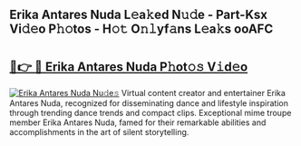 ## Erika Antares Nuda L𝚎a𝚔ed N𝚞𝚍e - Part-Ksx Vi𝚍𝚎o P𝚑𝚘tos - H𝚘𝚝 O𝚗𝚕yf𝚊ns L𝚎a𝚔s ooAFC

# <h2><a href="http://kfa29do.oniu.top/?m=Erika+Antares+Nuda">🔗👉 🔴 Erika Antares Nuda P𝚑ot𝚘𝚜 V𝚒d𝚎o</a></h2>

[![Erika Antares Nuda Nu𝚍e𝚜](https://i.imgur.com/0qMVB7G.gif)](http://kfa29do.oniu.top/?m=Erika+Antares+Nuda)
Virtual content creator and entertainer Erika Antares Nuda, recognized for disseminating dance and lifestyle inspiration through trending dance trends and compact clips. Exceptional mime troupe member Erika Antares Nuda, famed for their remarkable abilities and accomplishments in the art of silent storytelling.  
